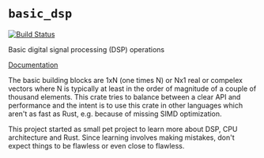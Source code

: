 # `basic_dsp`

[![Build Status](https://api.travis-ci.org/liebharc/basic_dsp.png)](https://travis-ci.org/liebharc/basic_dsp)

Basic digital signal processing (DSP) operations

[Documentation](https://liebharc.github.io/basic_dsp/basic_dsp/)

The basic building blocks are 1xN (one times N) or Nx1 real or compelex vectors where N is typically at least in the order of magnitude of a couple of thousand elements. This crate tries to balance between a clear API and performance and the intent is to use this crate in other languages which aren't as fast as Rust, e.g. because of missing SIMD optimization.

This project started as small pet project to learn more about DSP, CPU architecture and Rust. Since learning involves making mistakes, don't expect things to be flawless or even close to flawless.